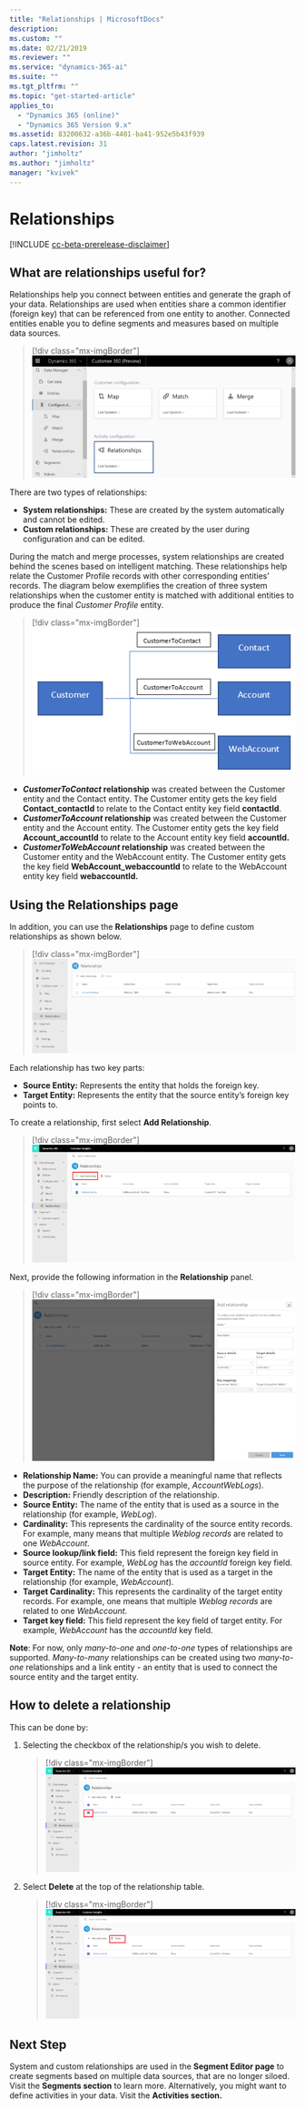 ```yaml
---
title: "Relationships | MicrosoftDocs"
description: 
ms.custom: ""
ms.date: 02/21/2019
ms.reviewer: ""
ms.service: "dynamics-365-ai"
ms.suite: ""
ms.tgt_pltfrm: ""
ms.topic: "get-started-article"
applies_to: 
  - "Dynamics 365 (online)"
  - "Dynamics 365 Version 9.x"
ms.assetid: 83200632-a36b-4401-ba41-952e5b43f939
caps.latest.revision: 31
author: "jimholtz"
ms.author: "jimholtz"
manager: "kvivek"
---
```

# Relationships

[!INCLUDE [cc-beta-prerelease-disclaimer](../includes/cc-beta-prerelease-disclaimer.md)]

## What are relationships useful for?

Relationships help you connect between entities and generate the graph of your data. Relationships are used when entities share a common identifier (foreign key) that can be referenced from one entity to another. Connected entities enable you to define segments and measures based on multiple data sources.

> [!div class="mx-imgBorder"] 
> ![](media/configure-data-relationships-tile.png "Relationships tile")

There are two types of relationships:

- **System relationships:** These are created by the system automatically and cannot be edited.
- **Custom relationships:** These are created by the user during configuration and can be edited.

During the match and merge processes, system relationships are created behind the scenes based on intelligent matching. These relationships help relate the Customer Profile records with other corresponding entities' records. The diagram below exemplifies the creation of three system relationships when the customer entity is matched with additional entities to produce the final *Customer Profile* entity.

> [!div class="mx-imgBorder"] 
> ![](media/relationships-entities-merge.png "Relationship creation")

- ***CustomerToContact* relationship** was created between the Customer entity and the Contact entity. The Customer entity gets the key field **Contact_contactId** to relate to the Contact entity key field **contactId**.
- ***CustomerToAccount* relationship** was created between the Customer entity and the Account entity. The Customer entity gets the key field **Account_accountId** to relate to the Account entity key field **accountId.**
- ***CustomerToWebAccount* relationship** was created between the Customer entity and the WebAccount entity. The Customer entity gets the key field **WebAccount_webaccountId** to relate to the WebAccount entity key field **webaccountId.**

## Using the Relationships page

In addition, you can use the **Relationships** page to define custom relationships as shown below.

> [!div class="mx-imgBorder"] 
> ![](media/relationships-custom.png "Custom relationships")

Each relationship has two key parts:

- **Source Entity:** Represents the entity that holds the foreign key.
- **Target Entity:** Represents the entity that the source entity’s foreign key points to.

To create a relationship, first select **Add Relationship**.

> [!div class="mx-imgBorder"] 
> ![](media/add-relationships.png "Add relationships")

Next, provide the following information in the **Relationship** panel.

> [!div class="mx-imgBorder"] 
> ![](media/relationships-add.png "Add a relationship")

- **Relationship Name:** You can provide a meaningful name that reflects the purpose of the relationship (for example, *AccountWebLogs*).
- **Description:** Friendly description of the relationship.
- **Source Entity:** The name of the entity that is used as a source in the relationship (for example, *WebLog*).
- **Cardinality:** This represents the cardinality of the source entity records. For example, many means that multiple *Weblog records* are related to one *WebAccount*.
- **Source lookup/link field:** This field represent the foreign key field in source entity. For example, *WebLog* has the *accountId* foreign key field.
- **Target Entity:** The name of the entity that is used as a target in the relationship (for example, *WebAccount*).
- **Target Cardinality:** This represents the cardinality of the target entity records. For example, one means that multiple *Weblog records* are related to one *WebAccount.*
- **Target key field:** This field represent the key field of target entity. For example, *WebAccount* has the *accountId* key field.

**Note**: For now, only *many-to-one* and *one-to-one* types of relationships are supported. *Many-to-many* relationships can be created using two *many-to-one* relationships and a link entity - an entity that is used to connect the source entity and the target entity.

## How to delete a relationship

This can be done by:

1. Selecting the checkbox of the relationship/s you wish to delete.

   > [!div class="mx-imgBorder"] 
   > ![](media/select-relationship-to-delete.png "Select the relationship to delete")

2. Select **Delete** at the top of the relationship table.

   > [!div class="mx-imgBorder"] 
   > ![](media/delete-relationship.png "Delete relationship")

## Next Step
System and custom relationships are used in the **Segment Editor page** to create segments based on multiple data sources, that are no longer siloed. Visit the **Segments section** to learn more. Alternatively, you might want to define activities in your data. Visit the **Activities section.**



